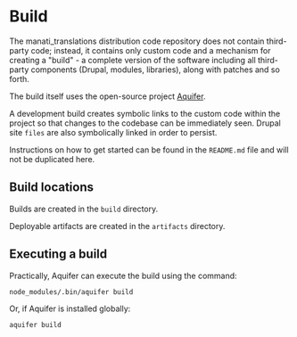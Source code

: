 # Build

The manati_translations distribution code repository does not contain third-party code; instead, it contains only custom code and a mechanism for creating a "build" - a complete version of the software including all third-party components (Drupal, modules, libraries), along with patches and so forth.

The build itself uses the open-source project [Aquifer](https://github.com/aquifer/aquifer).

A development build creates symbolic links to the custom code within the project so that changes to the codebase can be immediately seen. Drupal site `files` are also symbolically linked in order to persist.

Instructions on how to get started can be found in the `README.md` file and will not be duplicated here.

## Build locations

Builds are created in the `build` directory.

Deployable artifacts are created in the `artifacts` directory.

## Executing a build

Practically, Aquifer can execute the build using the command:

```bash
node_modules/.bin/aquifer build
```

Or, if Aquifer is installed globally:

```bash
aquifer build
```
